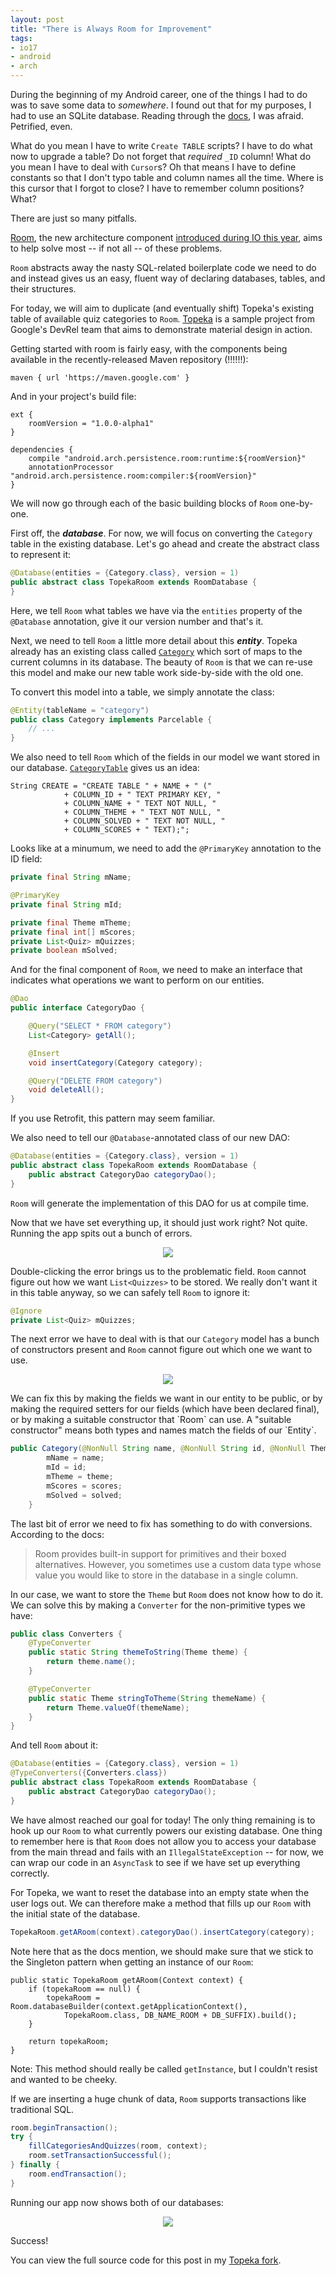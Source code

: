 ```yaml
---
layout: post
title: "There is Always Room for Improvement"
tags:
- io17
- android
- arch
---
```

During the beginning of my Android career, one of the things I had to do was to save some data to _somewhere_. I found out that for my purposes, I had to use an SQLite database. Reading through the [docs](https://developer.android.com/training/basics/data-storage/databases.html), I was afraid. Petrified, even.

What do you mean I have to write `Create TABLE` scripts? I have to do what now to upgrade a table? Do not forget that _required_ `_ID` column! What do you mean I have to deal with `Cursor`s? Oh that means I have to define constants so that I don't typo table and column names all the time. Where is this cursor that I forgot to close? I have to remember column positions? What?

There are just so many pitfalls.

[Room](https://developer.android.com/topic/libraries/architecture/room.html), the new architecture component [introduced during IO this year](https://youtu.be/MfHsPGQ6bgE), aims to help solve most -- if not all -- of these problems.

`Room` abstracts away the nasty SQL-related boilerplate code we need to do and instead gives us an easy, fluent way of declaring databases, tables, and their structures.

For today, we will aim to duplicate (and eventually shift) Topeka's existing table of available quiz categories to `Room`. [Topeka](https://github.com/googlesamples/android-topeka) is a sample project from Google's DevRel team that aims to demonstrate material design in action.

Getting started with room is fairly easy, with the components being available in the recently-released Maven repository (!!!!!!):
```
maven { url 'https://maven.google.com' }
```

And in your project's build file:
```
ext {
    roomVersion = "1.0.0-alpha1"
}

dependencies {
    compile "android.arch.persistence.room:runtime:${roomVersion}"
    annotationProcessor "android.arch.persistence.room:compiler:${roomVersion}"
}
```

We will now go through each of the basic building blocks of `Room` one-by-one.

First off, the _**database**_. For now, we will focus on converting the `Category` table in the existing database. Let's go ahead and create the abstract class to represent it:
```java
@Database(entities = {Category.class}, version = 1)
public abstract class TopekaRoom extends RoomDatabase {
}
```

Here, we tell `Room` what tables we have via the `entities` property of the `@Database` annotation, give it our version number and that's it. 

Next, we need to tell `Room` a little more detail about this _**entity**_. Topeka already has an existing class called [`Category`](https://github.com/googlesamples/android-topeka/blob/master/app/src/main/java/com/google/samples/apps/topeka/model/Category.java) which sort of maps to the current columns in its database. The beauty of `Room` is that we can re-use this model and make our new table work side-by-side with the old one.

To convert this model into a table, we simply annotate the class:
```java
@Entity(tableName = "category")
public class Category implements Parcelable {
    // ...
}
```

We also need to tell `Room` which of the fields in our model we want stored in our database. [`CategoryTable`](https://github.com/googlesamples/android-topeka/blob/master/app/src/main/java/com/google/samples/apps/topeka/persistence/CategoryTable.java) gives us an idea:
```
String CREATE = "CREATE TABLE " + NAME + " ("
            + COLUMN_ID + " TEXT PRIMARY KEY, "
            + COLUMN_NAME + " TEXT NOT NULL, "
            + COLUMN_THEME + " TEXT NOT NULL, "
            + COLUMN_SOLVED + " TEXT NOT NULL, "
            + COLUMN_SCORES + " TEXT);";
```

Looks like at a minumum, we need to add the `@PrimaryKey` annotation to the ID field:
```java
private final String mName;

@PrimaryKey
private final String mId;

private final Theme mTheme;
private final int[] mScores;
private List<Quiz> mQuizzes;
private boolean mSolved;
```

And for the final component of `Room`, we need to make an interface that indicates what operations we want to perform on our entities.
```java
@Dao
public interface CategoryDao {

    @Query("SELECT * FROM category")
    List<Category> getAll();

    @Insert
    void insertCategory(Category category);

    @Query("DELETE FROM category")
    void deleteAll();
}
```
If you use Retrofit, this pattern may seem familiar.

We also need to tell our `@Database`-annotated class of our new DAO:
```java
@Database(entities = {Category.class}, version = 1)
public abstract class TopekaRoom extends RoomDatabase {
    public abstract CategoryDao categoryDao();
}
```
`Room` will generate the implementation of this DAO for us at compile time.

Now that we have set everything up, it should just work right? Not quite. Running the app spits out a bunch of errors.
<p style="text-align: center"><a href="Room needs help"><img src="{{ site.baseurl }}/assets/cannot_figure_out_convert.png" ></a></p>

Double-clicking the error brings us to the problematic field. `Room` cannot figure out how we want `List<Quizzes>` to be stored. We really don't want it in this table anyway, so we can safely tell `Room` to ignore it:
```java
@Ignore
private List<Quiz> mQuizzes;
```

The next error we have to deal with is that our `Category` model has a bunch of constructors present and `Room` cannot figure out which one we want to use.
<p style="text-align: center"><a href="Room needs more help"><img src="{{ site.baseurl }}/assets/cannot_figure_constructor.png" ></a></p>
We can fix this by making the fields we want in our entity to be public, or by making the required setters for our fields (which have been declared final), or by making a suitable constructor that `Room` can use. A "suitable constructor" means both types and names match the fields of our `Entity`.

```java
public Category(@NonNull String name, @NonNull String id, @NonNull Theme theme, boolean solved, int[] scores) {
        mName = name;
        mId = id;
        mTheme = theme;
        mScores = scores;
        mSolved = solved;
    }
```

The last bit of error we need to fix has something to do with conversions. According to the docs:
>Room provides built-in support for primitives and their boxed alternatives. However, you sometimes use a custom data type whose value you would like to store in the database in a single column.  

In our case, we want to store the `Theme` but `Room` does not know how to do it. We can solve this by making a `Converter` for the non-primitive types we have:
```java
public class Converters {
    @TypeConverter
    public static String themeToString(Theme theme) {
        return theme.name();
    }

    @TypeConverter
    public static Theme stringToTheme(String themeName) {
        return Theme.valueOf(themeName);
    }
}
```
And tell `Room` about it:
```java
@Database(entities = {Category.class}, version = 1)
@TypeConverters({Converters.class})
public abstract class TopekaRoom extends RoomDatabase {
    public abstract CategoryDao categoryDao();
}
```
We have almost reached our goal for today! The only thing remaining is to hook up our `Room` to what currently powers our existing database. One thing to remember here is that `Room` does not allow you to access your database from the main thread and fails with an `IllegalStateException` -- for now, we can wrap our code in an `AsyncTask` to see if we have set up everything correctly.

For Topeka, we want to reset the database into an empty state when the user logs out. We can therefore make a method that fills up our `Room` with the initial state of the database.
```java
TopekaRoom.getARoom(context).categoryDao().insertCategory(category);
```

Note here that as the docs mention, we should make sure that we stick to the Singleton pattern when getting an instance of our `Room`:
```
public static TopekaRoom getARoom(Context context) {
    if (topekaRoom == null) {
        topekaRoom = Room.databaseBuilder(context.getApplicationContext(),
            TopekaRoom.class, DB_NAME_ROOM + DB_SUFFIX).build();
    }

    return topekaRoom;
}
```
Note: This method should really be called `getInstance`, but I couldn't resist and wanted to be cheeky.

If we are inserting a huge chunk of data, `Room` supports transactions like traditional SQL.
```java
room.beginTransaction();
try {
    fillCategoriesAndQuizzes(room, context);
    room.setTransactionSuccessful();
} finally {
    room.endTransaction();
}
```

Running our app now shows both of our databases:
<p style="text-align: center"><a href="We built a Room"><img src="{{ site.baseurl }}/assets/topeka_dbs.png" ></a></p>

Success!

You can view the full source code for this post in my [Topeka fork](https://github.com/zmdominguez/android-topeka). 



